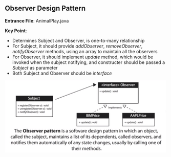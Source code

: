 ## Observer Design Pattern

**Entrance File**: AnimalPlay.java

**Key Point**:

- Determines Subject and Observer, is one-to-many relationship
- For Subject, it should provide *addObserver*, *removeObserver*, *notifyObserver* methods, using an array to maintain all the observers
- For Observer, it should implement *update* method, which would be invoked when the subject notifying, and constructer should be passed a *Subject* as parameter
- Both Subject and Observer should be *interface*


![image](diagram.png)